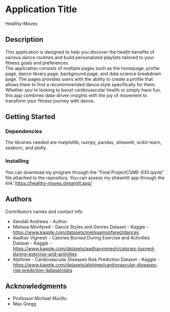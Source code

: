# Application Title

Healthy-Moves

## Description

This application is designed to help you discover the health benefits of various dance routines and build personalized playlists tailored to your fitness goals and preferences.  
The application consists of multiple pages such as the homepage, profile page, dance library page, background page, and data science breakdown page. The pages provides users with the ability to create a profile that allows them to find a recommmended dance style specifically for them. Whether you're looking to boost cardiovascular health or simply have fun, this app combines data-driven insights with the joy of movement to transform your fitness journey with dance.


## Getting Started

### Dependencies

  
The libraries needed are matplotlib, numpy, pandas, streamlit, scikit-learn, seaborn, and plotly.

### Installing

You can download my program through the "Final ProjectCSME-830.ipynb" file attached to the repository.
You can assess my streamlit app through the link: https://healthy-moves.streamlit.app/


## Authors

Contributors names and contact info

* Kendall Andrews - Author
* Melissa Monfared - Dance Styles and Genres Dataset - Kaggle - https://www.kaggle.com/datasets/melissamonfared/dances
* Aadhav Vignesh - Calories Burned During Exercise and Activities Dataset - Kaggle - https://www.kaggle.com/datasets/aadhavvignesh/calories-burned-during-exercise-and-activities
* Alphiree - Cardiovascular Diseases Risk Prediction Dataset - Kaggle - https://www.kaggle.com/datasets/alphiree/cardiovascular-diseases-risk-prediction-dataset/data


## Acknowledgments

* Professor Michael Murillo
* Max Gregg
